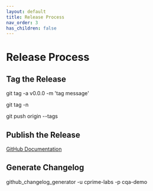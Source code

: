 ```yaml
---
layout: default
title: Release Process
nav_order: 3
has_children: false
---
```


# Release Process

## Tag the Release


git tag -a v0.0.0 -m 'tag message'

git tag -n

git push origin --tags

## Publish the Release

[GitHub Documentation](https://docs.github.com/en/repositories/releasing-projects-on-github/managing-releases-in-a-repository)

## Generate Changelog

github_changelog_generator -u cprime-labs -p cqa-demo
